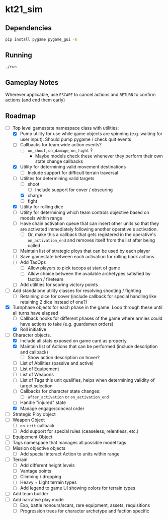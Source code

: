 # kt21_sim

## Dependencies

```sh
pip install pygame pygame_gui -U
```

## Running

```sh
./run
```

## Gameplay Notes

Wherever applicable, use `ESCAPE` to cancel actions and `RETURN` to confirm actions (and end them early)

## Roadmap

- [ ] Top level gamestate namespace class with utilities:
    - [x] Pump utility for use while game objects are spinning (e.g. waiting for user input). Should pump pygame / check quit events
    - [ ] Callbacks for team wide action events?
        - [ ] `on_shoot`, `on_damage`, `on_fight` ?
            - Maybe models check these whenever they perform their own state change callbacks
    - [x] Utility for determining valid movement destinations
        - [ ] Include support for difficult terrain traversal
    - [ ] Utilites for determining valid targets
        - [ ] shoot
            - [ ] Include support for cover / obscuring
        - [x] charge
        - [ ] fight
    - [x] Utility for rolling dice
    - [ ] Utility for determining which team controls objective based on models within range
    - [ ] Have chain activation queue that can insert other units so that they are activated immediately following another operative's activation.
        - [ ] Or, make this a callback that gets registered in the operative's `on_activation_end` and removes itself from the list after being called
    - [ ] Maintain list of strategic ploys that can be used by each player
    - [ ] Save gamestate between each activation for rolling back actions
    - [ ] Add TacOps
        - [ ] Allow players to pick tacops at start of game
        - [ ] Allow choice between the available archetypes satisfied by faction / fireteam
    - [ ] Add utilities for scoring victory points
- [ ] Add standalone utility classes for resolving shooting / fighting
    - [ ] Retaining dice for cover (include callback for special handling like retaining 2 dice instead of one?)
- [x] Turnphase objects for each phase in the game. Loop through these until all turns have elapsed
    - [ ] Callback hooks for different phases of the game where armies could have actions to take (e.g. guardsmen orders)
    - [x] Roll initiative
- [ ] Character objects.
    - [x] Include all stats exposed on game card as property.
    - [x] Maintain list of Actions that can be performed (include description and callback)
        - [ ] Show action description on hover?
    - [ ] List of Abilities (passive and active)
    - [ ] List of Equipement
    - [ ] List of Weapons
    - [ ] List of Tags this unit qualifies, helps when determining validity of target selection
    - [ ] Callbacks for character state changes:
        - [ ] `after_activation` or `on_activation_end`
    - [ ] Handle "injured" state
    - [x] Manage engage/conceal order
- [ ] Strategic Ploy object
- [ ] Weapon Object
    - [ ] `on_crit` callback
    - [ ] Add support for special rules (ceaseless, relentless, etc.)
- [ ] Equipement Object
- [ ] Tags namespace that manages all possible model tags
- [ ] Mission objective objects
    - [ ] Add special interact Action to units within range
- [ ] Terrain
    - [ ] Add different height levels
    - [ ] Vantage points
    - [ ] Climbing / dropping
    - [ ] Heavy + Light terrain types
    - [ ] Add legend to game UI showing colors for terrain types
- [ ] Add team builder
- [ ] Add narrative play mode
    - [ ] Exp, battle honours/scars, rare equipment, assets, requisitions
    - [ ] Progression trees for character archetype and faction specific
